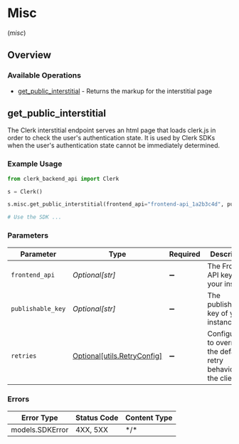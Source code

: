 # Misc
(*misc*)

## Overview

### Available Operations

* [get_public_interstitial](#get_public_interstitial) - Returns the markup for the interstitial page

## get_public_interstitial

The Clerk interstitial endpoint serves an html page that loads clerk.js in order to check the user's authentication state.
It is used by Clerk SDKs when the user's authentication state cannot be immediately determined.

### Example Usage

```python
from clerk_backend_api import Clerk

s = Clerk()

s.misc.get_public_interstitial(frontend_api="frontend-api_1a2b3c4d", publishable_key="pub_1a2b3c4d")

# Use the SDK ...

```

### Parameters

| Parameter                                                           | Type                                                                | Required                                                            | Description                                                         | Example                                                             |
| ------------------------------------------------------------------- | ------------------------------------------------------------------- | ------------------------------------------------------------------- | ------------------------------------------------------------------- | ------------------------------------------------------------------- |
| `frontend_api`                                                      | *Optional[str]*                                                     | :heavy_minus_sign:                                                  | The Frontend API key of your instance                               | frontend-api_1a2b3c4d                                               |
| `publishable_key`                                                   | *Optional[str]*                                                     | :heavy_minus_sign:                                                  | The publishable key of your instance                                | pub_1a2b3c4d                                                        |
| `retries`                                                           | [Optional[utils.RetryConfig]](../../models/utils/retryconfig.md)    | :heavy_minus_sign:                                                  | Configuration to override the default retry behavior of the client. |                                                                     |

### Errors

| Error Type      | Status Code     | Content Type    |
| --------------- | --------------- | --------------- |
| models.SDKError | 4XX, 5XX        | \*/\*           |